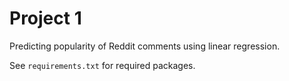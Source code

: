 # Project 1

Predicting popularity of Reddit comments using linear regression.

See `requirements.txt` for required packages.
